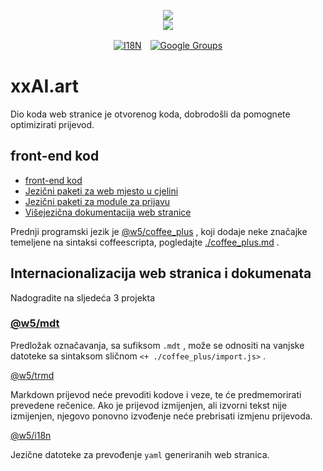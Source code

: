 <p align="center"><a href="https://xxai.art"><img src="https://cdn.jsdelivr.net/gh/xxai-art/doc/logo.svg"/></a><br/><a href="https://xxai.art"><img src="https://cdn.jsdelivr.net/gh/xxai-art/doc/xxai.svg"/></a></p><p align="center"><a href="https://github.com/xxai-art/doc#readme"><img alt="I18N" src="https://cdn.jsdelivr.net/gh/wactax/img/t.svg"/></a>　<a href="https://groups.google.com/u/0/g/xxai-art"><img alt="Google Groups" src="https://cdn.jsdelivr.net/gh/wactax/img/g-groups.svg"/></a></p>

# xxAI.art

Dio koda web stranice je otvorenog koda, dobrodošli da pomognete optimizirati prijevod.

## front-end kod

* [front-end kod](https://github.com/xxai-art/web)
* [Jezični paketi za web mjesto u cjelini](https://github.com/xxai-art/web/tree/main/i18n)
* [Jezični paketi za module za prijavu](https://github.com/wacpkg/user/tree/main/ui.i18n)
* [Višejezična dokumentacija web stranice](https://github.com/xxai-doc)

Prednji programski jezik je [@w5/coffee_plus](http://npmjs.com/@w5/coffee_plus) , koji dodaje neke značajke temeljene na sintaksi coffeescripta, pogledajte [./coffee_plus.md](./coffee_plus.md) .

## Internacionalizacija web stranica i dokumenata

Nadogradite na sljedeća 3 projekta

### [@w5/mdt](https://www.npmjs.com/package/@w5/mdt)

Predložak označavanja, sa sufiksom `.mdt` , može se odnositi na vanjske datoteke sa sintaksom sličnom `<+ ./coffee_plus/import.js>` .

[@w5/trmd](https://www.npmjs.com/package/@w5/trmd)

Markdown prijevod neće prevoditi kodove i veze, te će predmemorirati prevedene rečenice. Ako je prijevod izmijenjen, ali izvorni tekst nije izmijenjen, njegovo ponovno izvođenje neće prebrisati izmjenu prijevoda.

[@w5/i18n](https://www.npmjs.com/package/@w5/i18n)

Jezične datoteke za prevođenje `yaml` generiranih web stranica.
